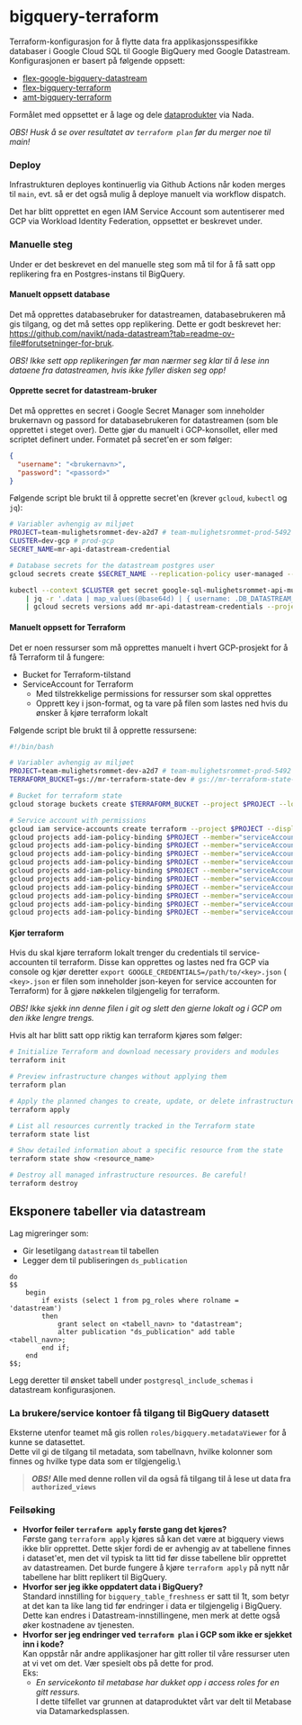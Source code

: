 # bigquery-terraform

Terraform-konfigurasjon for å flytte data fra applikasjonsspesifikke databaser i Google Cloud SQL til Google BigQuery
med Google Datastream. Konfigurasjonen er basert på følgende oppsett:

- [flex-google-bigquery-datastream](https://github.com/navikt/terraform-google-bigquery-datastream)
- [flex-bigquery-terraform](https://github.com/navikt/flex-bigquery-terraform)
- [amt-bigquery-terraform](https://github.com/navikt/amt-bigquery-terraform)

Formålet med oppsettet er å lage og dele [dataprodukter](https://docs.knada.io/dataprodukter/) via Nada.

*OBS! Husk å se over resultatet av `terraform plan` før du merger noe til main!*

### Deploy

Infrastrukturen deployes kontinuerlig via Github Actions når koden merges til `main`, evt. så er det også mulig å
deploye manuelt via workflow dispatch.

Det har blitt opprettet en egen IAM Service Account som autentiserer med GCP via Workload Identity Federation, oppsettet
er beskrevet under.

### Manuelle steg

Under er det beskrevet en del manuelle steg som må til for å få satt opp replikering fra en Postgres-instans til
BigQuery.

#### Manuelt oppsett database

Det må opprettes databasebruker for datastreamen, databasebrukeren må gis tilgang, og det må settes opp replikering.
Dette er godt beskrevet her: https://github.com/navikt/nada-datastream?tab=readme-ov-file#forutsetninger-for-bruk.

*OBS! Ikke sett opp replikeringen før man nærmer seg klar til å lese inn dataene fra datastreamen, hvis ikke fyller
disken seg opp!*

#### Opprette secret for datastream-bruker

Det må opprettes en secret i Google Secret Manager som inneholder brukernavn og passord for databasebrukeren for
datastreamen (som ble opprettet i steget over).
Dette gjør du manuelt i GCP-konsollet, eller med scriptet definert under.
Formatet på secret'en er som følger:

```json
{
  "username": "<brukernavn>",
  "password": "<passord>"
}
```

Følgende script ble brukt til å opprette secret'en (krever `gcloud`, `kubectl` og `jq`):

```sh
# Variabler avhengig av miljøet
PROJECT=team-mulighetsrommet-dev-a2d7 # team-mulighetsrommet-prod-5492
CLUSTER=dev-gcp # prod-gcp
SECRET_NAME=mr-api-datastream-credential

# Database secrets for the datastream postgres user
gcloud secrets create $SECRET_NAME --replication-policy user-managed --project $PROJECT --locations europe-north1

kubectl --context $CLUSTER get secret google-sql-mulighetsrommet-api-mulighetsrommet-api-db--184f872d -o json \
    | jq -r '.data | map_values(@base64d) | { username: .DB_DATASTREAM_USERNAME, password: .DB_DATASTREAM_PASSWORD }' \
    | gcloud secrets versions add mr-api-datastream-credentials --project $PROJECT --data-file=-
```

#### Manuelt oppsett for Terraform

Det er noen ressurser som må opprettes manuelt i hvert GCP-prosjekt for å få Terraform til å fungere:

- Bucket for Terraform-tilstand
- ServiceAccount for Terraform
    - Med tilstrekkelige permissions for ressurser som skal opprettes
    - Opprett key i json-format, og ta vare på filen som lastes ned hvis du ønsker å kjøre terraform lokalt

Følgende script ble brukt til å opprette ressursene:

```sh
#!/bin/bash

# Variabler avhengig av miljøet
PROJECT=team-mulighetsrommet-dev-a2d7 # team-mulighetsrommet-prod-5492
TERRAFORM_BUCKET=gs://mr-terraform-state-dev # gs://mr-terraform-state-prod

# Bucket for terraform state
gcloud storage buckets create $TERRAFORM_BUCKET --project $PROJECT --location europe-north1

# Service account with permissions
gcloud iam service-accounts create terraform --project $PROJECT --display-name "Terraform" --description "Gir terraform nok tilganger til å opprette nødvendige ressurser for datastream fra Postgres til BigQuery"
gcloud projects add-iam-policy-binding $PROJECT --member="serviceAccount:terraform@$PROJECT.iam.gserviceaccount.com" --condition="None" --role="roles/bigquery.admin"
gcloud projects add-iam-policy-binding $PROJECT --member="serviceAccount:terraform@$PROJECT.iam.gserviceaccount.com" --condition="None" --role="roles/cloudsql.viewer"
gcloud projects add-iam-policy-binding $PROJECT --member="serviceAccount:terraform@$PROJECT.iam.gserviceaccount.com" --condition="None" --role="roles/compute.instanceAdmin"
gcloud projects add-iam-policy-binding $PROJECT --member="serviceAccount:terraform@$PROJECT.iam.gserviceaccount.com" --condition="None" --role="roles/compute.networkAdmin"
gcloud projects add-iam-policy-binding $PROJECT --member="serviceAccount:terraform@$PROJECT.iam.gserviceaccount.com" --condition="None" --role="roles/compute.securityAdmin"
gcloud projects add-iam-policy-binding $PROJECT --member="serviceAccount:terraform@$PROJECT.iam.gserviceaccount.com" --condition="None" --role="roles/datastream.admin"
gcloud projects add-iam-policy-binding $PROJECT --member="serviceAccount:terraform@$PROJECT.iam.gserviceaccount.com" --condition="None" --role="roles/iam.serviceAccountUser"
gcloud projects add-iam-policy-binding $PROJECT --member="serviceAccount:terraform@$PROJECT.iam.gserviceaccount.com" --condition="None" --role="roles/secretmanager.secretAccessor"
gcloud projects add-iam-policy-binding $PROJECT --member="serviceAccount:terraform@$PROJECT.iam.gserviceaccount.com" --condition="None" --role="roles/secretmanager.viewer"
gcloud projects add-iam-policy-binding $PROJECT --member="serviceAccount:terraform@$PROJECT.iam.gserviceaccount.com" --condition="None" --role="roles/storage.admin"
```

#### Kjør terraform

Hvis du skal kjøre terraform lokalt trenger du credentials til service-accounten til terraform.
Disse kan opprettes og lastes ned fra GCP via console og kjør deretter `export GOOGLE_CREDENTIALS=/path/to/<key>.json` (
`<key>.json` er filen som inneholder json-keyen for service accounten for Terraform) for å gjøre nøkkelen tilgjengelig
for terraform.

*OBS! Ikke sjekk inn denne filen i git og slett den gjerne lokalt og i GCP om den ikke lengre trengs.*

Hvis alt har blitt satt opp riktig kan terraform kjøres som følger:

```sh
# Initialize Terraform and download necessary providers and modules
terraform init

# Preview infrastructure changes without applying them
terraform plan

# Apply the planned changes to create, update, or delete infrastructure
terraform apply

# List all resources currently tracked in the Terraform state
terraform state list

# Show detailed information about a specific resource from the state
terraform state show <resource_name>

# Destroy all managed infrastructure resources. Be careful!
terraform destroy
```

## Eksponere tabeller via datastream
Lag migreringer som:
 - Gir lesetilgang  `datastream` til tabellen
 - Legger dem til publiseringen `ds_publication`

```postgresql
do
$$
    begin
        if exists (select 1 from pg_roles where rolname = 'datastream')
        then
            grant select on <tabell_navn> to "datastream";
            alter publication "ds_publication" add table <tabell_navn>;
        end if;
    end
$$;
```

Legg deretter til ønsket tabell under `postgresql_include_schemas` i datastream konfigurasjonen.

### La brukere/service kontoer få tilgang til BigQuery datasett

Eksterne utenfor teamet må gis rollen `roles/bigquery.metadataViewer` for å kunne se datasettet.\
Dette vil gi de tilgang til metadata, som tabellnavn, hvilke kolonner som finnes og hvilke type data som er tilgjengelig.\
>***OBS!* Alle med denne rollen vil da også få tilgang til å lese ut data fra `authorized_views`**

### Feilsøking

- **Hvorfor feiler `terraform apply` første gang det kjøres?**\
    Første gang `terraform apply` kjøres så kan det være at
    bigquery views ikke blir opprettet. Dette skjer fordi de er avhengig av at tabellene finnes i dataset'et, men det vil
    typisk ta litt tid før disse tabellene blir opprettet av datastreamen. Det burde fungere å kjøre `terraform apply` på
    nytt når tabellene har blitt replikert til BigQuery.
- **Hvorfor ser jeg ikke oppdatert data i BigQuery?**\
    Standard innstilling for `bigquery_table_freshness` er satt til
    1t, som betyr at det kan ta like lang tid før endringer i data er tilgjengelig i BigQuery. Dette kan endres i
    Datastream-innstillingene, men merk at dette også øker kostnadene av tjenesten.
- **Hvorfor ser jeg endringer ved `terraform plan` i GCP som ikke er sjekket inn i kode?**\
    Kan oppstår når andre applikasjoner har gitt roller til våre ressurser uten at vi vet om det. Vær spesielt obs på dette for prod.\
    Eks:
  - *En servicekonto til metabase har dukket opp i access roles for en gitt ressurs.*\
     I dette tilfellet var grunnen at dataproduktet vårt var delt til Metabase via Datamarkedsplassen.
